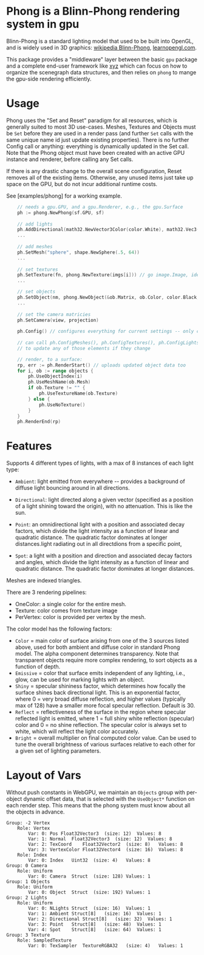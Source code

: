 # Phong is a Blinn-Phong rendering system in gpu

Blinn-Phong is a standard lighting model that used to be built into OpenGL, and is widely used in 3D graphics: [wikipedia Blinn-Phong](https://en.wikipedia.org/wiki/Blinn%E2%80%93Phong_shading_model),  [learnopengl.com](https://learnopengl.com/Lighting/Basic-Lighting).

This package provides a "middleware" layer between the basic `gpu` package and a complete end-user framework like [xyz](https://github.com/cogentcore/core/tree/main/xyz) which can focus on how to organize the scenegraph data structures, and then relies on `phong` to mange the gpu-side rendering efficiently.


# Usage

Phong uses the "Set and Reset" paradigm for all resources, which is generally suited to most 3D use-cases.  Meshes, Textures and Objects must be `Set` before they are used in a render pass (and further `Set` calls with the same unique name id just update existing properties).  There is no further Config call or anything: everything is dynamically updated in the Set call.  Note that the Phong object must have been created with an active GPU instance and renderer, before calling any Set calls.

If there is any drastic change to the overall scene configuration, Reset removes all of the existing items.  Otherwise, any unused items just take up space on the GPU, but do not incur additional runtime costs.  

See [examples/phong] for a working example.

```Go
    // needs a gpu.GPU, and a gpu.Renderer, e.g., the gpu.Surface
    ph := phong.NewPhong(sf.GPU, sf)
    
    // add lights
    ph.AddDirectional(math32.NewVector3Color(color.White), math32.Vec3(0, 1, 1))
    ...
    
    // add meshes
    ph.SetMesh("sphere", shape.NewSphere(.5, 64))
    ...
    
    // set textures
    ph.SetTexture(fn, phong.NewTexture(imgs[i])) // go image.Image, ideally RGBA
    ...

    // set objects
    ph.SetObject(nm, phong.NewObject(&ob.Matrix, ob.Color, color.Black, 30, 1, 1))
    ...
    
    // set the camera matricies
    ph.SetCamera(view, projection)
    
    ph.Config() // configures everything for current settings -- only call once
    
    // can call ph.ConfigMeshes(), ph.ConfigTextures(), ph.ConfigLights()
    // to update any of those elements if they change

    // render, to a surface:
    rp, err := ph.RenderStart() // uploads updated object data too
    for i, ob := range objects {
        ph.UseObjectIndex(i)
        ph.UseMeshName(ob.Mesh)
        if ob.Texture != "" {
            ph.UseTextureName(ob.Texture)
        } else {
            ph.UseNoTexture()
        }
    }
    ph.RenderEnd(rp)
```

# Features

Supports 4 different types of lights, with a max of 8 instances of each light type:

* `Ambient`: light emitted from everywhere -- provides a background of diffuse light bouncing around in all directions.

* `Directional`: light directed along a given vector (specified as a position of a light shining toward the origin), with no attenuation.  This is like the sun.

* `Point`: an omnidirectional light with a position and associated decay factors, which divide the light intensity as a function of linear and quadratic distance.  The quadratic factor dominates at longer distances.light radiating out in all directdions from a specific point, 

* `Spot`: a light with a position and direction and associated decay factors and angles, which divide the light intensity as a function of linear and quadratic distance. The quadratic factor dominates at longer distances.

Meshes are indexed triangles.

There are 3 rendering pipelines:
* OneColor: a single color for the entire mesh.
* Texture: color comes from texture image
* PerVertex: color is provided per vertex by the mesh.

The color model has the following factors:
* `Color` = main color of surface arising from one of the 3 sources listed above, used for both ambient and diffuse color in standard Phong model.  The alpha component determines transparency.  Note that transparent objects require more complex rendering, to sort objects as a function of depth.
* `Emissive` = color that surface emits independent of any lighting, i.e., glow, can be used for marking lights with an object.
* `Shiny` = specular shininess factor, which determines how focally the surface shines back directional light. This is an exponential factor, where 0 = very broad diffuse reflection, and higher values (typically max of 128) have a smaller more focal specular reflection. Default is 30.
* `Reflect` = reflectiveness of the surface in the region where specular reflected light is emitted, where 1 = full shiny white reflection (specular) color and 0 = no shine reflection.  The specular color is always set to white, which will reflect the light color accurately.
* `Bright` = overall multiplier on final computed color value. Can be used to tune the overall brightness of various surfaces relative to each other for a given set of lighting parameters.

# Layout of Vars

Without push constants in WebGPU, we maintain an `Objects` group with per-object dynamic offset data, that is selected with the `UseObject*` function on each render step.  This means that the phong system must know about all the objects in advance.

```
Group: -2 Vertex
    Role: Vertex
        Var: 0:	Pos	Float32Vector3	(size: 12)	Values: 8
        Var: 1:	Normal	Float32Vector3	(size: 12)	Values: 8
        Var: 2:	TexCoord	Float32Vector2	(size: 8)	Values: 8
        Var: 3:	VertexColor	Float32Vector4	(size: 16)	Values: 8
    Role: Index
        Var: 0:	Index	Uint32	(size: 4)	Values: 8
Group: 0 Camera
    Role: Uniform
        Var: 0:	Camera	Struct	(size: 128)	Values: 1
Group: 1 Objects
    Role: Uniform
        Var: 0:	Object	Struct	(size: 192)	Values: 1
Group: 2 Lights
    Role: Uniform
        Var: 0:	NLights	Struct	(size: 16)	Values: 1
        Var: 1:	Ambient	Struct[8]	(size: 16)	Values: 1
        Var: 2:	Directional	Struct[8]	(size: 32)	Values: 1
        Var: 3:	Point	Struct[8]	(size: 48)	Values: 1
        Var: 4:	Spot	Struct[8]	(size: 64)	Values: 1
Group: 3 Texture
    Role: SampledTexture
        Var: 0:	TexSampler	TextureRGBA32	(size: 4)	Values: 1
```


